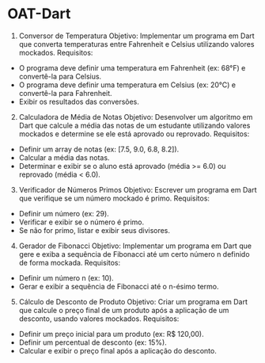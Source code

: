 # OAT-Dart

1) Conversor de Temperatura
Objetivo: Implementar um programa em Dart que converta temperaturas entre Fahrenheit e Celsius utilizando valores mockados.
Requisitos:
  - O programa deve definir uma temperatura em Fahrenheit (ex: 68°F) e convertê-la para Celsius.
  - O programa deve definir uma temperatura em Celsius (ex: 20°C) e convertê-la para Fahrenheit.
  - Exibir os resultados das conversões.

2) Calculadora de Média de Notas
Objetivo: Desenvolver um algoritmo em Dart que calcule a média das notas de um estudante utilizando valores mockados e determine se ele está aprovado ou reprovado.
Requisitos:
  - Definir um array de notas (ex: [7.5, 9.0, 6.8, 8.2]).
  - Calcular a média das notas.
  - Determinar e exibir se o aluno está aprovado (média >= 6.0) ou reprovado (média < 6.0).

3) Verificador de Números Primos
Objetivo: Escrever um programa em Dart que verifique se um número mockado é primo.
Requisitos:
  - Definir um número (ex: 29).
  - Verificar e exibir se o número é primo.
  - Se não for primo, listar e exibir seus divisores.

4) Gerador de Fibonacci
Objetivo: Implementar um programa em Dart que gere e exiba a sequência de Fibonacci até um certo número n definido de forma mockada.
Requisitos:
  - Definir um número n (ex: 10).
  - Gerar e exibir a sequência de Fibonacci até o n-ésimo termo.

5) Cálculo de Desconto de Produto
Objetivo: Criar um programa em Dart que calcule o preço final de um produto após a aplicação de um desconto, usando valores mockados.
Requisitos:
  - Definir um preço inicial para um produto (ex: R$ 120,00).
  - Definir um percentual de desconto (ex: 15%).
  - Calcular e exibir o preço final após a aplicação do desconto.
